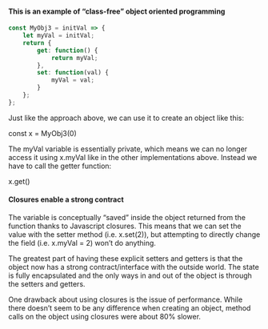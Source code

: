 #### This is an example of “class-free” object oriented programming

```js
const MyObj3 = initVal => {
	let myVal = initVal;
	return {
		get: function() {
			return myVal;
		},
		set: function(val) {
			myVal = val;
		}
	};
};
```

Just like the approach above, we can use it to create an object like this:

const x = MyObj3(0)

The myVal variable is essentially private, which means we can no longer access it using x.myVal like in the other implementations above. Instead we have to call the getter function:

x.get()

#### Closures enable a strong contract

The variable is conceptually “saved” inside the object returned from the function thanks to Javascript closures. This means that we can set the value with the setter method (i.e. x.set(2)), but attempting to directly change the field (i.e. x.myVal = 2) won’t do anything.

The greatest part of having these explicit setters and getters is that the object now has a strong contract/interface with the outside world. The state is fully encapsulated and the only ways in and out of the object is through the setters and getters.

One drawback about using closures is the issue of performance. While there doesn’t seem to be any difference when creating an object, method calls on the object using closures were about 80% slower.
